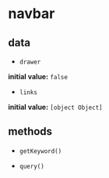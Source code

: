 # navbar 

## data 

- `drawer` 

**initial value:** `false` 

- `links` 

**initial value:** `[object Object]` 

## methods 

- `getKeyword()` 

- `query()` 

